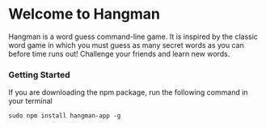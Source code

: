 # Welcome to Hangman

Hangman is a word guess command-line game. It is inspired by the classic word game in which you must guess as many secret words as you can before time runs out! Challenge your friends and learn new words.

### Getting Started

If you are downloading the npm package, run the following command in your terminal

```
sudo npm install hangman-app -g
```